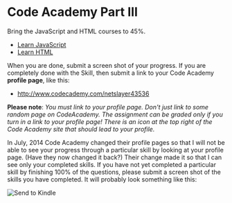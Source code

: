 # Code Academy Part III

Bring the JavaScript and HTML courses to 45%.

- [Learn JavaScript](https://www.codecademy.com/learn/learn-javascript)
- [Learn HTML](https://www.codecademy.com/learn/learn-html)

When you are done, submit a screen shot of your progress. If you are completely done with the Skill, then submit a link to your Code Academy **profile page**, like this:

- <http://www.codecademy.com/netslayer43536>

**Please note**: *You must link to your profile page. Don't just link to some random page on CodeAcademy. The assignment can be graded only if you turn in a link to your profile page! There is an icon at the top right of the Code Academy site that should lead to your profile.*

In July, 2014 Code Academy changed their profile pages so that I will not be able to see your progress through a particular skill by looking at your profile page. (Have they now changed it back?) Their change made it so that I can see only your completed skills. If you have not yet completed a particular skill by finishing 100% of the questions, please submit a screen shot of the skills you have completed. It will probably look something like this:

![Send to Kindle](https://drive.google.com/uc?export=view&id=0B25UTAlOfPRGcnB5VG8zMVVDWFE)
